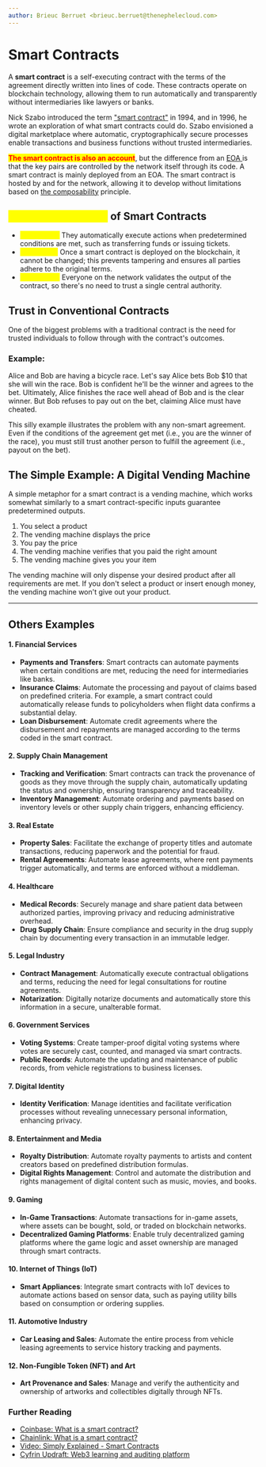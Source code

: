 ```yaml
---
author: Brieuc Berruet <brieuc.berruet@thenephelecloud.com>
---
```


# Smart Contracts

A **smart contract** is a self-executing contract with the terms of the agreement directly written into lines of code. These contracts operate on blockchain technology, allowing them to run automatically and transparently without intermediaries like lawyers or banks.

Nick Szabo introduced the term ["smart contract"](https://www.fon.hum.uva.nl/rob/Courses/InformationInSpeech/CDROM/Literature/LOTwinterschool2006/szabo.best.vwh.net/smart.contracts.html) in 1994, and in 1996, he wrote an exploration of what smart contracts could do. Szabo envisioned a digital marketplace where automatic, cryptographically secure processes enable transactions and business functions without trusted intermediaries.&#x20;

<mark style="color:red;">**The smart contract is also an account**</mark>, but the difference from an [EOA ](accounts.md)is that the key pairs are controlled by the network itself through its code. A smart contract is mainly deployed from an EOA. The smart contract is hosted by and for the network, allowing it to develop without limitations based on [the composability](smart-contracts.md#the-composability) principle.

## <mark style="color:yellow;">Key Characteristics</mark> of Smart Contracts

* <mark style="color:yellow;">**Automated**</mark><mark style="color:yellow;">:</mark> They automatically execute actions when predetermined conditions are met, such as transferring funds or issuing tickets.
* <mark style="color:yellow;">**Immutable**</mark><mark style="color:yellow;">:</mark> Once a smart contract is deployed on the blockchain, it cannot be changed; this prevents tampering and ensures all parties adhere to the original terms.
* <mark style="color:yellow;">**Distributed**</mark><mark style="color:yellow;">:</mark> Everyone on the network validates the output of the contract, so there's no need to trust a single central authority.

## Trust in Conventional Contracts

One of the biggest problems with a traditional contract is the need for trusted individuals to follow through with the contract's outcomes.

### Example:

Alice and Bob are having a bicycle race. Let's say Alice bets Bob $10 that she will win the race. Bob is confident he'll be the winner and agrees to the bet. Ultimately, Alice finishes the race well ahead of Bob and is the clear winner. But Bob refuses to pay out on the bet, claiming Alice must have cheated.

This silly example illustrates the problem with any non-smart agreement. Even if the conditions of the agreement get met (i.e., you are the winner of the race), you must still trust another person to fulfill the agreement (i.e., payout on the bet).

## The Simple Example: A Digital Vending Machine

A simple metaphor for a smart contract is a vending machine, which works somewhat similarly to a smart contract-specific inputs guarantee predetermined outputs.

1. You select a product
2. The vending machine displays the price
3. You pay the price
4. The vending machine verifies that you paid the right amount
5. The vending machine gives you your item

The vending machine will only dispense your desired product after all requirements are met. If you don't select a product or insert enough money, the vending machine won't give out your product.

***

## Others Examples

#### 1. **Financial Services**

* **Payments and Transfers**: Smart contracts can automate payments when certain conditions are met, reducing the need for intermediaries like banks.
* **Insurance Claims**: Automate the processing and payout of claims based on predefined criteria. For example, a smart contract could automatically release funds to policyholders when flight data confirms a substantial delay.
* **Loan Disbursement**: Automate credit agreements where the disbursement and repayments are managed according to the terms coded in the smart contract.

#### 2. **Supply Chain Management**

* **Tracking and Verification**: Smart contracts can track the provenance of goods as they move through the supply chain, automatically updating the status and ownership, ensuring transparency and traceability.
* **Inventory Management**: Automate ordering and payments based on inventory levels or other supply chain triggers, enhancing efficiency.

#### 3. **Real Estate**

* **Property Sales**: Facilitate the exchange of property titles and automate transactions, reducing paperwork and the potential for fraud.
* **Rental Agreements**: Automate lease agreements, where rent payments trigger automatically, and terms are enforced without a middleman.

#### 4. **Healthcare**

* **Medical Records**: Securely manage and share patient data between authorized parties, improving privacy and reducing administrative overhead.
* **Drug Supply Chain**: Ensure compliance and security in the drug supply chain by documenting every transaction in an immutable ledger.

#### 5. **Legal Industry**

* **Contract Management**: Automatically execute contractual obligations and terms, reducing the need for legal consultations for routine agreements.
* **Notarization**: Digitally notarize documents and automatically store this information in a secure, unalterable format.

#### 6. **Government Services**

* **Voting Systems**: Create tamper-proof digital voting systems where votes are securely cast, counted, and managed via smart contracts.
* **Public Records**: Automate the updating and maintenance of public records, from vehicle registrations to business licenses.

#### 7. **Digital Identity**

* **Identity Verification**: Manage identities and facilitate verification processes without revealing unnecessary personal information, enhancing privacy.

#### 8. **Entertainment and Media**

* **Royalty Distribution**: Automate royalty payments to artists and content creators based on predefined distribution formulas.
* **Digital Rights Management**: Control and automate the distribution and rights management of digital content such as music, movies, and books.

#### 9. **Gaming**

* **In-Game Transactions**: Automate transactions for in-game assets, where assets can be bought, sold, or traded on blockchain networks.
* **Decentralized Gaming Platforms**: Enable truly decentralized gaming platforms where the game logic and asset ownership are managed through smart contracts.

#### 10. **Internet of Things (IoT)**

* **Smart Appliances**: Integrate smart contracts with IoT devices to automate actions based on sensor data, such as paying utility bills based on consumption or ordering supplies.

#### 11. **Automotive Industry**

* **Car Leasing and Sales**: Automate the entire process from vehicle leasing agreements to service history tracking and payments.

#### 12. **Non-Fungible Token (NFT) and Art**

* **Art Provenance and Sales**: Manage and verify the authenticity and ownership of artworks and collectibles digitally through NFTs.

### Further Reading <a href="#further-reading" id="further-reading"></a>

* [Coinbase: What is a smart contract?](https://www.coinbase.com/learn/crypto-basics/what-is-a-smart-contract)
* [Chainlink: What is a smart contract?](https://chain.link/education/smart-contracts)
* [Video: Simply Explained - Smart Contracts](https://youtu.be/ZE2HxTmxfrI)
* [Cyfrin Updraft: Web3 learning and auditing platform](https://updraft.cyfrin.io/)
